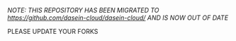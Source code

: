 *NOTE: THIS REPOSITORY HAS BEEN MIGRATED TO https://github.com/dasein-cloud/dasein-cloud/ AND IS NOW OUT OF DATE*

PLEASE UPDATE YOUR FORKS

